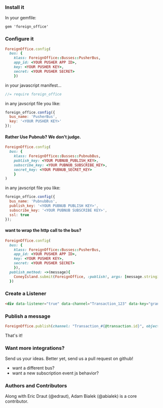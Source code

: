 ---
---

### Install it

In your gemfile:
```
gem 'foreign_office'
```

### Configure it
```ruby
ForeignOffice.config(
  bus: {
    klass: ForeignOffice::Busses::PusherBus,
    app_id: <YOUR PUSHER APP ID>,
    key: <YOUR PUSHER KEY>,
    secret: <YOUR PUSHER SECRET>
    })
```
in your javascript manifest...
```javascript
//= require foreign_office
```
in any javscript file you like:
```javascript
foreign_office.config({
  bus_name: 'PusherBus',
  key: '<YOUR PUSHER KEY>'
});
```
#### Rather Use Pubnub? We don't judge.
```ruby
ForeignOffice.config(
  bus: {
    klass: ForeignOffice::Busses::PubnubBus,
    publish_key: <YOUR PUBNUB_PUBLISH_KEY>,
    subscribe_key: <YOUR PUBNUB_SUBSCRIBE_KEY>,
    secret_key: <YOUR PUBNUB_SECRET_KEY>
    }
)
```
in any javscript file you like:
```javascript
foreign_office.config({
  bus_name: 'PubnubBus',
  publish_key: '<YOUR PUBNUB PUBLISH KEY>',
  subscribe_key: '<YOUR PUBNUB SUBSCRIBE KEY>',
  ssl: true
});
```

#### want to wrap the http call to the bus?
```ruby
ForeignOffice.config(
  bus: {
    klass: ForeignOffice::Busses::PusherBus,
    app_id: <YOUR PUSHER APP ID>,
    key: <YOUR PUSHER KEY>,
    secret: <YOUR PUSHER SECRET>
    }),
  publish_method: ->(message){
    ConeyIsland.submit(ForeignOffice, :publish!, args: [message.stringify_keys!], work_queue: 'cyclone')
  })
```

### Create a Listener
```html
<div data-listener="true" data-channel="Transaction_123" data-key="grand_total"></div>
```
### Publish a message
```ruby
ForeignOffice.publish(channel: "Transaction_#{@transaction.id}", object: {grand_total: @transaction.grand_total})
```

That's it!

### Want more integrations?
Send us your ideas. Better yet, send us a pull request on github!
* want a different bus?
* want a new subscription event js behavior?


### Authors and Contributors
Along with Eric Draut (@edraut), Adam Bialek (@abialek) is a core contributor.
